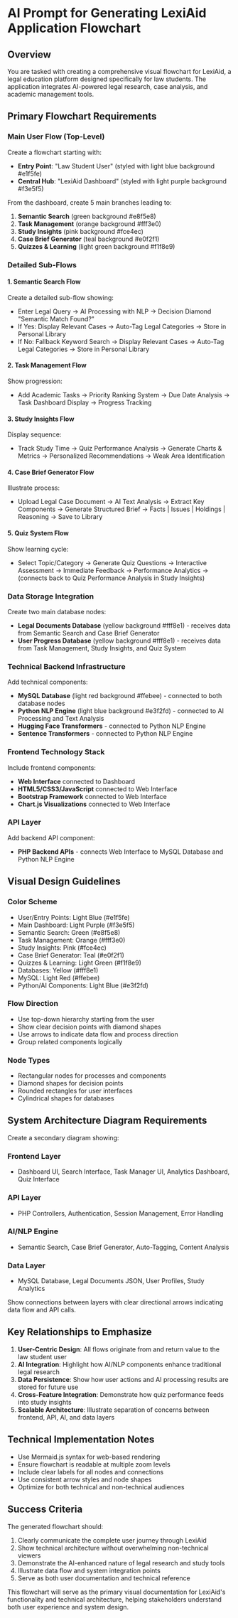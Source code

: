 # AI Prompt for Generating LexiAid Application Flowchart

## Overview
You are tasked with creating a comprehensive visual flowchart for LexiAid, a legal education platform designed specifically for law students. The application integrates AI-powered legal research, case analysis, and academic management tools.

## Primary Flowchart Requirements

### Main User Flow (Top-Level)
Create a flowchart starting with:
- **Entry Point**: "Law Student User" (styled with light blue background #e1f5fe)
- **Central Hub**: "LexiAid Dashboard" (styled with light purple background #f3e5f5)

From the dashboard, create 5 main branches leading to:
1. **Semantic Search** (green background #e8f5e8)
2. **Task Management** (orange background #fff3e0)  
3. **Study Insights** (pink background #fce4ec)
4. **Case Brief Generator** (teal background #e0f2f1)
5. **Quizzes & Learning** (light green background #f1f8e9)

### Detailed Sub-Flows

#### 1. Semantic Search Flow
Create a detailed sub-flow showing:
- Enter Legal Query → AI Processing with NLP → Decision Diamond "Semantic Match Found?"
- If Yes: Display Relevant Cases → Auto-Tag Legal Categories → Store in Personal Library
- If No: Fallback Keyword Search → Display Relevant Cases → Auto-Tag Legal Categories → Store in Personal Library

#### 2. Task Management Flow
Show progression:
- Add Academic Tasks → Priority Ranking System → Due Date Analysis → Task Dashboard Display → Progress Tracking

#### 3. Study Insights Flow
Display sequence:
- Track Study Time → Quiz Performance Analysis → Generate Charts & Metrics → Personalized Recommendations → Weak Area Identification

#### 4. Case Brief Generator Flow
Illustrate process:
- Upload Legal Case Document → AI Text Analysis → Extract Key Components → Generate Structured Brief → Facts | Issues | Holdings | Reasoning → Save to Library

#### 5. Quiz System Flow
Show learning cycle:
- Select Topic/Category → Generate Quiz Questions → Interactive Assessment → Immediate Feedback → Performance Analytics → (connects back to Quiz Performance Analysis in Study Insights)

### Data Storage Integration
Create two main database nodes:
- **Legal Documents Database** (yellow background #fff8e1) - receives data from Semantic Search and Case Brief Generator
- **User Progress Database** (yellow background #fff8e1) - receives data from Task Management, Study Insights, and Quiz System

### Technical Backend Infrastructure
Add technical components:
- **MySQL Database** (light red background #ffebee) - connected to both database nodes
- **Python NLP Engine** (light blue background #e3f2fd) - connected to AI Processing and Text Analysis
- **Hugging Face Transformers** - connected to Python NLP Engine
- **Sentence Transformers** - connected to Python NLP Engine

### Frontend Technology Stack
Include frontend components:
- **Web Interface** connected to Dashboard
- **HTML5/CSS3/JavaScript** connected to Web Interface
- **Bootstrap Framework** connected to Web Interface
- **Chart.js Visualizations** connected to Web Interface

### API Layer
Add backend API component:
- **PHP Backend APIs** - connects Web Interface to MySQL Database and Python NLP Engine

## Visual Design Guidelines

### Color Scheme
- User/Entry Points: Light Blue (#e1f5fe)
- Main Dashboard: Light Purple (#f3e5f5)
- Semantic Search: Green (#e8f5e8)
- Task Management: Orange (#fff3e0)
- Study Insights: Pink (#fce4ec)
- Case Brief Generator: Teal (#e0f2f1)
- Quizzes & Learning: Light Green (#f1f8e9)
- Databases: Yellow (#fff8e1)
- MySQL: Light Red (#ffebee)
- Python/AI Components: Light Blue (#e3f2fd)

### Flow Direction
- Use top-down hierarchy starting from the user
- Show clear decision points with diamond shapes
- Use arrows to indicate data flow and process direction
- Group related components logically

### Node Types
- Rectangular nodes for processes and components
- Diamond shapes for decision points
- Rounded rectangles for user interfaces
- Cylindrical shapes for databases

## System Architecture Diagram Requirements

Create a secondary diagram showing:

### Frontend Layer
- Dashboard UI, Search Interface, Task Manager UI, Analytics Dashboard, Quiz Interface

### API Layer  
- PHP Controllers, Authentication, Session Management, Error Handling

### AI/NLP Engine
- Semantic Search, Case Brief Generator, Auto-Tagging, Content Analysis

### Data Layer
- MySQL Database, Legal Documents JSON, User Profiles, Study Analytics

Show connections between layers with clear directional arrows indicating data flow and API calls.

## Key Relationships to Emphasize

1. **User-Centric Design**: All flows originate from and return value to the law student user
2. **AI Integration**: Highlight how AI/NLP components enhance traditional legal research
3. **Data Persistence**: Show how user actions and AI processing results are stored for future use
4. **Cross-Feature Integration**: Demonstrate how quiz performance feeds into study insights
5. **Scalable Architecture**: Illustrate separation of concerns between frontend, API, AI, and data layers

## Technical Implementation Notes

- Use Mermaid.js syntax for web-based rendering
- Ensure flowchart is readable at multiple zoom levels
- Include clear labels for all nodes and connections
- Use consistent arrow styles and node shapes
- Optimize for both technical and non-technical audiences

## Success Criteria

The generated flowchart should:
1. Clearly communicate the complete user journey through LexiAid
2. Show technical architecture without overwhelming non-technical viewers
3. Demonstrate the AI-enhanced nature of legal research and study tools
4. Illustrate data flow and system integration points
5. Serve as both user documentation and technical reference

This flowchart will serve as the primary visual documentation for LexiAid's functionality and technical architecture, helping stakeholders understand both user experience and system design.
